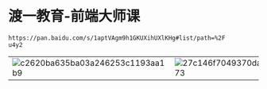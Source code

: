 # 渡一教育-前端大师课
```
https://pan.baidu.com/s/1aptVAgm9h1GKUXihUXlKHg#list/path=%2F
u4y2
```
|  |  |  |
|--|--|--|
|![c2620ba635ba03a246253c1193aa1b9](https://github.com/Flashcard8009/front-end-course/assets/110398988/060137da-b256-4e22-95fb-903b31938b43)|![27c146f7049370da322a9be7e624b73](https://github.com/Flashcard8009/front-end-course/assets/110398988/fd6db0dd-f1a7-4dba-8da7-b77ec16a7e4e)|![53833ad45720948f478fb2221a05e6a](https://github.com/Flashcard8009/front-end-course/assets/110398988/fb6a8491-1c90-41d2-ad26-28c015e40a17)|


